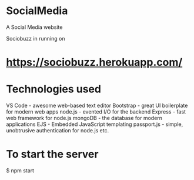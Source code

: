 # SocialMedia
A Social Media website

Sociobuzz in running on
# https://sociobuzz.herokuapp.com/

# Technologies used

VS Code - awesome web-based text editor
Bootstrap - great UI boilerplate for modern web apps
node.js - evented I/O for the backend
Express - fast web framework for node.js
mongoDB - the database for modern applications
EJS - Embedded JavaScript templating
passport.js - simple, unobtrusive authentication for node.js etc.

# To start the server

$ npm start
